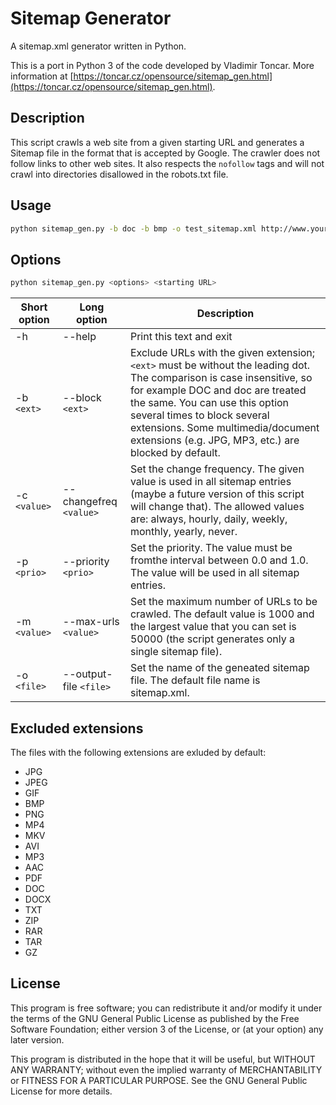 # Sitemap Generator

A sitemap.xml generator written in Python.

This is a port in Python 3 of the code developed by Vladimir Toncar. More information at [https://toncar.cz/opensource/sitemap_gen.html](https://toncar.cz/opensource/sitemap_gen.html).

## Description

This script crawls a web site from a given starting URL and generates a Sitemap file in the format that is accepted by Google. The crawler does not follow links to other web sites. It also respects the `nofollow` tags and will not crawl into directories disallowed in the robots.txt file.

## Usage

```bash
python sitemap_gen.py -b doc -b bmp -o test_sitemap.xml http://www.your-site-name.com/index.html
```

## Options

```bash
python sitemap_gen.py <options> <starting URL>
```

|Short option|Long option|Description|
|-|-|-|
|-h|--help|Print this text and exit|
|-b `<ext>`|--block `<ext>`|Exclude URLs with the given extension; `<ext>` must be without the leading dot. The comparison is case insensitive, so for example DOC and doc are treated the same. You can use this option several times to block several extensions. Some multimedia/document extensions (e.g. JPG, MP3, etc.) are blocked by default.|
|-c `<value>`|--changefreq `<value>`|Set the change frequency. The given value is used in all sitemap entries (maybe a future version of this script will change that). The allowed values are: always, hourly, daily, weekly, monthly, yearly, never.|
|-p `<prio>`|--priority `<prio>`|Set the priority. The value must be fromthe interval between 0.0 and 1.0. The value will be used in all sitemap entries.|
|-m `<value>`|--max-urls `<value>`|Set the maximum number of URLs to be crawled. The default value is 1000 and the largest value that you can set is 50000 (the script generates only a single sitemap file).|
|-o `<file>`|--output-file `<file>`|Set the name of the geneated sitemap file. The default file name is sitemap.xml.|

## Excluded extensions

The files with the following extensions are exluded by default:

- JPG
- JPEG
- GIF
- BMP
- PNG
- MP4
- MKV
- AVI
- MP3
- AAC
- PDF
- DOC
- DOCX
- TXT
- ZIP
- RAR
- TAR
- GZ

## License

This program is free software; you can redistribute it and/or modify it under the terms of the GNU General Public License as published by the Free Software Foundation; either version 3 of the License, or (at your option) any later version.

This program is distributed in the hope that it will be useful, but WITHOUT ANY WARRANTY; without even the implied warranty of MERCHANTABILITY or FITNESS FOR A PARTICULAR PURPOSE. See the GNU General Public License for more details.
